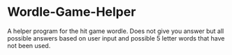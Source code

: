 # Wordle-Game-Helper
A helper program for the hit game wordle. Does not give you answer but all possible answers based on user input and possible 5 letter words that have not been used.
